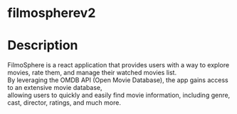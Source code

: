 
# filmospherev2

# Description 
FilmoSphere is a react application that provides users with a way to explore movies, rate them, and manage their watched movies list.</br>
By leveraging the OMDB API (Open Movie Database), the app gains access to an extensive movie database, </br>
allowing users to quickly and easily find movie information, including genre, cast, director, ratings, and much more.
